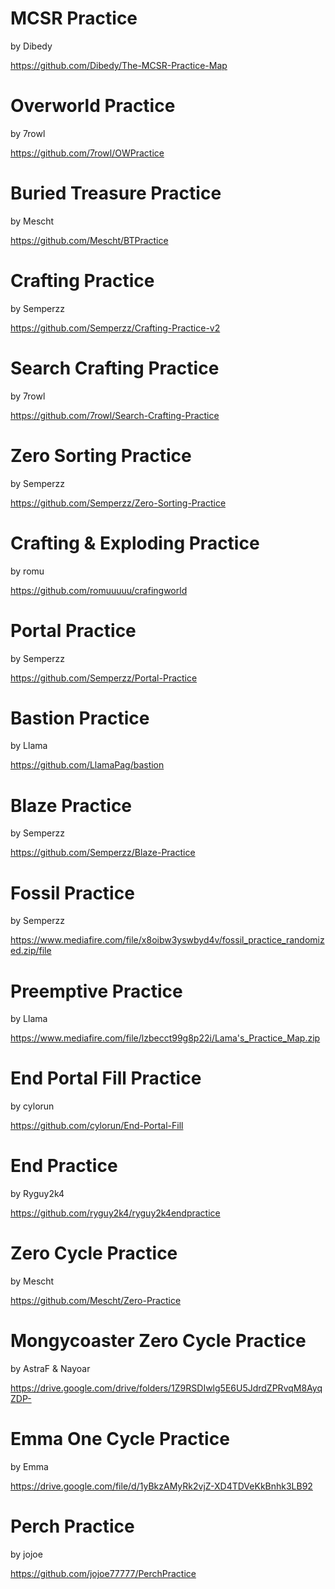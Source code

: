 # MCSR Practice  
by Dibedy  

https://github.com/Dibedy/The-MCSR-Practice-Map  
# Overworld Practice  
by 7rowl  

https://github.com/7rowl/OWPractice  
# Buried Treasure Practice  
by Mescht  

https://github.com/Mescht/BTPractice  
# Crafting Practice  
by Semperzz  

https://github.com/Semperzz/Crafting-Practice-v2  
# Search Crafting Practice  
by 7rowl  

https://github.com/7rowl/Search-Crafting-Practice  
# Zero Sorting Practice  
by Semperzz  

https://github.com/Semperzz/Zero-Sorting-Practice  
# Crafting & Exploding Practice  
by romu  

https://github.com/romuuuuu/crafingworld  
# Portal Practice  
by Semperzz  

https://github.com/Semperzz/Portal-Practice  
# Bastion Practice  
by Llama  

https://github.com/LlamaPag/bastion  
# Blaze Practice  
by Semperzz  

https://github.com/Semperzz/Blaze-Practice  
# Fossil Practice  
by Semperzz  

https://www.mediafire.com/file/x8oibw3yswbyd4v/fossil_practice_randomized.zip/file  
# Preemptive Practice  
by Llama  

https://www.mediafire.com/file/lzbecct99g8p22i/Lama's_Practice_Map.zip  
# End Portal Fill Practice  
by cylorun  

https://github.com/cylorun/End-Portal-Fill  
# End Practice  
by Ryguy2k4  

https://github.com/ryguy2k4/ryguy2k4endpractice  
# Zero Cycle Practice  
by Mescht  

https://github.com/Mescht/Zero-Practice  
# Mongycoaster Zero Cycle Practice  
by AstraF & Nayoar  

https://drive.google.com/drive/folders/1Z9RSDIwlg5E6U5JdrdZPRvqM8AyqZDP-  
# Emma One Cycle Practice  
by Emma  

https://drive.google.com/file/d/1yBkzAMyRk2vjZ-XD4TDVeKkBnhk3LB92  
# Perch Practice  
by jojoe  

https://github.com/jojoe77777/PerchPractice  
